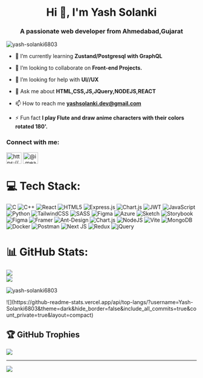 <h1 align="center">Hi 👋, I'm Yash Solanki</h1>
<h3 align="center">A passionate web developer from Ahmedabad,Gujarat</h3>

<p align="left"> <img src="https://komarev.com/ghpvc/?username=yash-solanki6803&label=Profile%20views&color=0e75b6&style=flat" alt="yash-solanki6803" /> </p>

- 🌱 I’m currently learning **Zustand/Postgresql with GraphQL**

- 👯 I’m looking to collaborate on **Front-end Projects.**

- 🤝 I’m looking for help with **UI//UX**

- 💬 Ask me about **HTML,CSS,JS,JQuery,NODEJS,REACT**

- 📫 How to reach me **yashsolanki.dev@gmail.com**

- ⚡ Fun fact **I play Flute and draw anime characters with their colors rotated 180'.**

<h3 align="left">Connect with me:</h3>
<p align="left">
<a href="https://linkedin.com/in/https://www.linkedin.com/in/yash-solanki-ahmedabad" target="blank"><img align="center" src="https://raw.githubusercontent.com/rahuldkjain/github-profile-readme-generator/master/src/images/icons/Social/linked-in-alt.svg" alt="https://www.linkedin.com/in/yash-solanki-ahmedabad" height="30" width="40" /></a>
<a href="https://instagram.com/@i.mean.success" target="blank"><img align="center" src="https://raw.githubusercontent.com/rahuldkjain/github-profile-readme-generator/master/src/images/icons/Social/instagram.svg" alt="@i.mean.success" height="30" width="40" /></a>
</p>





# 💻 Tech Stack:
![C](https://img.shields.io/badge/c-%2300599C.svg?style=for-the-badge&logo=c&logoColor=white) ![C++](https://img.shields.io/badge/c++-%2300599C.svg?style=for-the-badge&logo=c%2B%2B&logoColor=white) ![React](https://img.shields.io/badge/react-%2320232a.svg?style=for-the-badge&logo=react&logoColor=%2361DAFB) ![HTML5](https://img.shields.io/badge/html5-%23E34F26.svg?style=for-the-badge&logo=html5&logoColor=white) ![Express.js](https://img.shields.io/badge/express.js-%23404d59.svg?style=for-the-badge&logo=express&logoColor=%2361DAFB) ![Chart.js](https://img.shields.io/badge/chart.js-F5788D.svg?style=for-the-badge&logo=chart.js&logoColor=white) ![JWT](https://img.shields.io/badge/JWT-black?style=for-the-badge&logo=JSON%20web%20tokens) ![JavaScript](https://img.shields.io/badge/javascript-%23323330.svg?style=for-the-badge&logo=javascript&logoColor=%23F7DF1E) ![Python](https://img.shields.io/badge/python-3670A0?style=for-the-badge&logo=python&logoColor=ffdd54) ![TailwindCSS](https://img.shields.io/badge/tailwindcss-%2338B2AC.svg?style=for-the-badge&logo=tailwind-css&logoColor=white) ![SASS](https://img.shields.io/badge/SASS-hotpink.svg?style=for-the-badge&logo=SASS&logoColor=white) ![Figma](https://img.shields.io/badge/figma-%23F24E1E.svg?style=for-the-badge&logo=figma&logoColor=white) ![Azure](https://img.shields.io/badge/azure-%230072C6.svg?style=for-the-badge&logo=microsoftazure&logoColor=white) ![Sketch](https://img.shields.io/badge/Sketch-FFB387?style=for-the-badge&logo=sketch&logoColor=black) ![Storybook](https://img.shields.io/badge/-Storybook-FF4785?style=for-the-badge&logo=storybook&logoColor=white) ![Figma](https://img.shields.io/badge/figma-%23F24E1E.svg?style=for-the-badge&logo=figma&logoColor=white) ![Framer](https://img.shields.io/badge/Framer-black?style=for-the-badge&logo=framer&logoColor=blue) ![Ant-Design](https://img.shields.io/badge/-AntDesign-%230170FE?style=for-the-badge&logo=ant-design&logoColor=white) ![Chart.js](https://img.shields.io/badge/chart.js-F5788D.svg?style=for-the-badge&logo=chart.js&logoColor=white) ![NodeJS](https://img.shields.io/badge/node.js-6DA55F?style=for-the-badge&logo=node.js&logoColor=white) ![Vite](https://img.shields.io/badge/vite-%23646CFF.svg?style=for-the-badge&logo=vite&logoColor=white) ![MongoDB](https://img.shields.io/badge/MongoDB-%234ea94b.svg?style=for-the-badge&logo=mongodb&logoColor=white) ![Docker](https://img.shields.io/badge/docker-%230db7ed.svg?style=for-the-badge&logo=docker&logoColor=white) ![Postman](https://img.shields.io/badge/Postman-FF6C37?style=for-the-badge&logo=postman&logoColor=white) ![Next JS](https://img.shields.io/badge/Next-black?style=for-the-badge&logo=next.js&logoColor=white) ![Redux](https://img.shields.io/badge/redux-%23593d88.svg?style=for-the-badge&logo=redux&logoColor=white) ![jQuery](https://img.shields.io/badge/jquery-%230769AD.svg?style=for-the-badge&logo=jquery&logoColor=white)
# 📊 GitHub Stats:
![](https://github-readme-stats.vercel.app/api?username=Yash-Solanki6803&theme=dark&hide_border=false&include_all_commits=true&count_private=true)<br/>
![](https://github-readme-streak-stats.herokuapp.com/?user=Yash-Solanki6803&theme=dark&hide_border=false)<br/>
<p><img align="center" src="https://github-readme-stats.vercel.app/api/top-langs?username=yash-solanki6803&show_icons=true&locale=en&layout=compact" alt="yash-solanki6803" /></p>
![](https://github-readme-stats.vercel.app/api/top-langs/?username=Yash-Solanki6803&theme=dark&hide_border=false&include_all_commits=true&count_private=true&layout=compact)

## 🏆 GitHub Trophies
![](https://github-profile-trophy.vercel.app/?username=Yash-Solanki6803&theme=onedark&no-frame=false&no-bg=false&margin-w=4)

---
[![](https://visitcount.itsvg.in/api?id=Yash-Solanki6803&icon=0&color=0)](https://visitcount.itsvg.in)

<!-- Proudly created with GPRM ( https://gprm.itsvg.in ) -->
